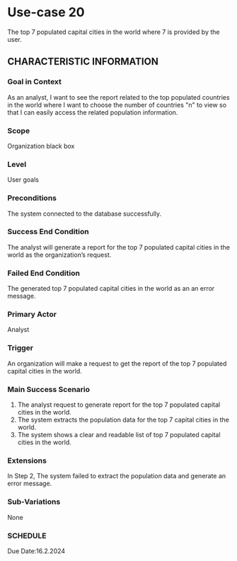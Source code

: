 # Use-case 20
The top 7 populated capital cities in the world where 7 is provided by the user.
## CHARACTERISTIC INFORMATION
### Goal in Context
As an analyst, I want to see the report related to the top populated countries in the world where I want to choose the number of countries "n" to view so that I can easily access the related population information.
### Scope
Organization black box
### Level
User goals
### Preconditions
The system connected to the database successfully.
### Success End Condition
The analyst will generate a report for the top 7 populated capital cities in the world as the organization’s request.
### Failed End Condition
The generated top 7 populated capital cities in the world as an an error message.
### Primary Actor
Analyst
### Trigger
An organization will make a request to get the report of the top 7 populated capital cities in the world. 
### Main Success Scenario
1.  The analyst request to generate report for the top 7 populated capital cities in the world.
2.  The system extracts the population data for the top 7 capital cities in the world.
3.  The system shows a clear and readable list of top 7 populated capital cities in the world. 
### Extensions
In Step 2, The system failed to extract the population data and generate an error message.
### Sub-Variations
None
### SCHEDULE
Due Date:16.2.2024
